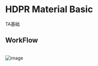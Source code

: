 # HDPR Material Basic
TA基础


## WorkFlow
<br>![image](https://user-images.githubusercontent.com/74708198/221855972-b44bc6e3-f426-4034-8b27-185bd8be80f0.png)
